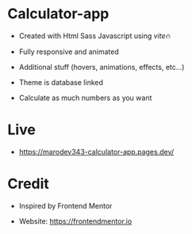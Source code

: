 # Calculator-app

- Created with Html Sass Javascript using *vite*🔥

- Fully responsive and animated

- Additional stuff (hovers, animations, effects, etc...)

- Theme is database linked

- Calculate as much numbers as you want

# Live

- https://marodev343-calculator-app.pages.dev/

# Credit

- Inspired by Frontend Mentor

- Website: https://frontendmentor.io
